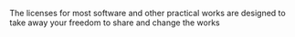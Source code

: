 The licenses for most software and other practical works are designed to take away your freedom to share and change the works
